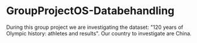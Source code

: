# GroupProjectOS-Databehandling
During this group project we are investigating the dataset: "120 years of Olympic history: athletes and results". Our country to investigate are China.
